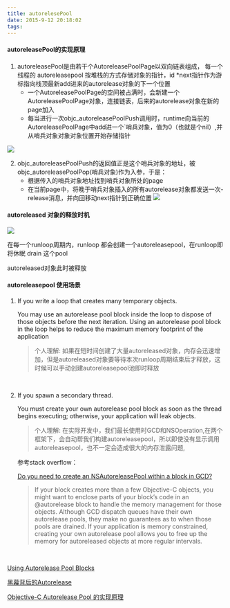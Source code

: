 ```yaml
---
title: autorelesePool
date: 2015-9-12 20:18:02
tags:
---
```


#### autoreleasePool的实现原理

1. autoreleasePool是由若干个AutoreleasePoolPage以双向链表组成， 每一个线程的 autoreleasepool 按堆栈的方式存储对象的指针，id *next指针作为游标指向栈顶最新add进来的autorelease对象的下一个位置
   - 一个AutoreleasePoolPage的空间被占满时，会新建一个AutoreleasePoolPage对象，连接链表，后来的autorelease对象在新的page加入
   - 每当进行一次objc_autoreleasePoolPush调用时，runtime向当前的AutoreleasePoolPage中add进一个`哨兵对象，值为0（也就是个nil）,并从哨兵对象对象对象位置开始存储指针

![](http://ohbzayk4i.bkt.clouddn.com/17-1-17/66532911-file_1484604072733_11269.jpg)

2. objc_autoreleasePoolPush的返回值正是这个哨兵对象的地址，被objc_autoreleasePoolPop(哨兵对象)作为入参，于是：
   - 根据传入的哨兵对象地址找到哨兵对象所处的page
   - 在当前page中，将晚于哨兵对象插入的所有autorelease对象都发送一次- release消息，并向回移动next指针到正确位置
     ![](http://ohbzayk4i.bkt.clouddn.com/17-1-17/52002764-file_1484604072858_134b7.jpg)



#### autoreleased 对象的释放时机

![](http://ohbzayk4i.bkt.clouddn.com/17-1-17/32208599-file_1484656781760_283c.gif)

 在每一个runloop周期内，runloop 都会创建一个autoreleasepool，在runloop即将休眠 drain 这个pool

autoreleased对象此时被释放

#### autoreleasepool 使用场景

1. If you write a loop that creates many temporary objects.

   You may use an autorelease pool block inside the loop to dispose of those objects before the next iteration. Using an autorelease pool block in the loop helps to reduce the maximum memory footprint of the application

   >个人理解: 如果在短时间创建了大量autoreleased对象，内存会迅速增加，但是autoreleased对象要等待本次runloop周期结束后才释放，这时候可以手动创建autoreleasepool池即时释放

   ​

2. If you spawn a secondary thread.

   You must create your own autorelease pool block as soon as the thread begins executing; otherwise, your application will leak objects.

   > 个人理解: 在实际开发中，我们最长使用时GCD和NSOperation,在两个框架下，会自动帮我们构建autoreleasepool，所以即使没有显示调用autoreleasepool，也不一定会造成很大的内存泄露问题,
   >

   参考stack overflow：

   [Do you need to create an NSAutoreleasePool within a block in GCD?](http://stackoverflow.com/questions/4141123/do-you-need-to-create-an-nsautoreleasepool-within-a-block-in-gcd)

   > If your block creates more than a few Objective-C objects, you might want to enclose parts of your block’s code in an @autorelease block to handle the memory management for those objects. Although GCD dispatch queues have their own autorelease pools, they make no guarantees as to when those pools are drained. If your application is memory constrained, creating your own autorelease pool allows you to free up the memory for autoreleased objects at more regular intervals.

   ​

[Using Autorelease Pool Blocks](https://developer.apple.com/library/content/documentation/Cocoa/Conceptual/MemoryMgmt/Articles/mmAutoreleasePools.html)

[黑幕背后的Autorelease](http://blog.sunnyxx.com/2014/10/15/behind-autorelease/)

[Objective-C Autorelease Pool 的实现原理](http://blog.leichunfeng.com/blog/2015/05/31/objective-c-autorelease-pool-implementation-principle/)



